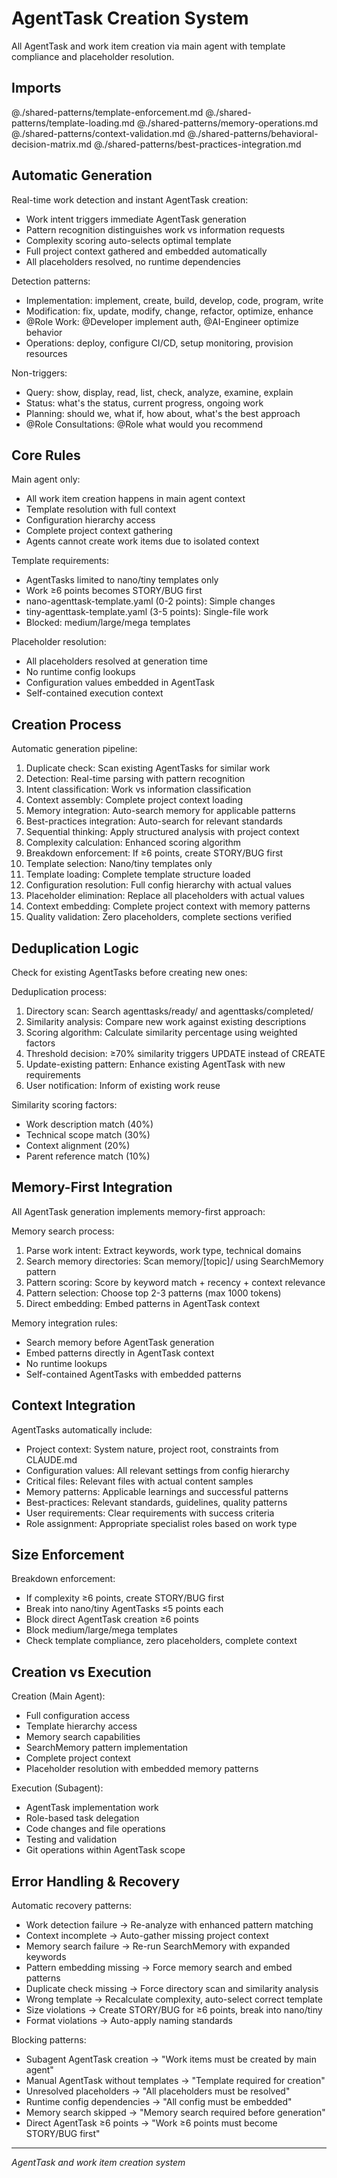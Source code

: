 # AgentTask Creation System

All AgentTask and work item creation via main agent with template compliance and placeholder resolution.

## Imports
@./shared-patterns/template-enforcement.md
@./shared-patterns/template-loading.md
@./shared-patterns/memory-operations.md
@./shared-patterns/context-validation.md
@./shared-patterns/behavioral-decision-matrix.md
@./shared-patterns/best-practices-integration.md

## Automatic Generation

Real-time work detection and instant AgentTask creation:
- Work intent triggers immediate AgentTask generation
- Pattern recognition distinguishes work vs information requests
- Complexity scoring auto-selects optimal template
- Full project context gathered and embedded automatically
- All placeholders resolved, no runtime dependencies

Detection patterns:
- Implementation: implement, create, build, develop, code, program, write
- Modification: fix, update, modify, change, refactor, optimize, enhance
- @Role Work: @Developer implement auth, @AI-Engineer optimize behavior
- Operations: deploy, configure CI/CD, setup monitoring, provision resources

Non-triggers:
- Query: show, display, read, list, check, analyze, examine, explain
- Status: what's the status, current progress, ongoing work
- Planning: should we, what if, how about, what's the best approach
- @Role Consultations: @Role what would you recommend

## Core Rules

Main agent only:
- All work item creation happens in main agent context
- Template resolution with full context
- Configuration hierarchy access
- Complete project context gathering
- Agents cannot create work items due to isolated context

Template requirements:
- AgentTasks limited to nano/tiny templates only
- Work ≥6 points becomes STORY/BUG first
- nano-agenttask-template.yaml (0-2 points): Simple changes
- tiny-agenttask-template.yaml (3-5 points): Single-file work
- Blocked: medium/large/mega templates

Placeholder resolution:
- All placeholders resolved at generation time
- No runtime config lookups
- Configuration values embedded in AgentTask
- Self-contained execution context

## Creation Process

Automatic generation pipeline:
1. Duplicate check: Scan existing AgentTasks for similar work
2. Detection: Real-time parsing with pattern recognition
3. Intent classification: Work vs information classification
4. Context assembly: Complete project context loading
5. Memory integration: Auto-search memory for applicable patterns
6. Best-practices integration: Auto-search for relevant standards
7. Sequential thinking: Apply structured analysis with project context
8. Complexity calculation: Enhanced scoring algorithm
9. Breakdown enforcement: If ≥6 points, create STORY/BUG first
10. Template selection: Nano/tiny templates only
11. Template loading: Complete template structure loaded
12. Configuration resolution: Full config hierarchy with actual values
13. Placeholder elimination: Replace all placeholders with actual values
14. Context embedding: Complete project context with memory patterns
15. Quality validation: Zero placeholders, complete sections verified

## Deduplication Logic

Check for existing AgentTasks before creating new ones:

Deduplication process:
1. Directory scan: Search agenttasks/ready/ and agenttasks/completed/
2. Similarity analysis: Compare new work against existing descriptions
3. Scoring algorithm: Calculate similarity percentage using weighted factors
4. Threshold decision: ≥70% similarity triggers UPDATE instead of CREATE
5. Update-existing pattern: Enhance existing AgentTask with new requirements
6. User notification: Inform of existing work reuse

Similarity scoring factors:
- Work description match (40%)
- Technical scope match (30%)
- Context alignment (20%)
- Parent reference match (10%)

## Memory-First Integration

All AgentTask generation implements memory-first approach:

Memory search process:
1. Parse work intent: Extract keywords, work type, technical domains
2. Search memory directories: Scan memory/[topic]/ using SearchMemory pattern
3. Pattern scoring: Score by keyword match + recency + context relevance
4. Pattern selection: Choose top 2-3 patterns (max 1000 tokens)
5. Direct embedding: Embed patterns in AgentTask context

Memory integration rules:
- Search memory before AgentTask generation
- Embed patterns directly in AgentTask context
- No runtime lookups
- Self-contained AgentTasks with embedded patterns

## Context Integration

AgentTasks automatically include:
- Project context: System nature, project root, constraints from CLAUDE.md
- Configuration values: All relevant settings from config hierarchy
- Critical files: Relevant files with actual content samples
- Memory patterns: Applicable learnings and successful patterns
- Best-practices: Relevant standards, guidelines, quality patterns
- User requirements: Clear requirements with success criteria
- Role assignment: Appropriate specialist roles based on work type

## Size Enforcement

Breakdown enforcement:
- If complexity ≥6 points, create STORY/BUG first
- Break into nano/tiny AgentTasks ≤5 points each
- Block direct AgentTask creation ≥6 points
- Block medium/large/mega templates
- Check template compliance, zero placeholders, complete context

## Creation vs Execution

Creation (Main Agent):
- Full configuration access
- Template hierarchy access
- Memory search capabilities
- SearchMemory pattern implementation
- Complete project context
- Placeholder resolution with embedded memory patterns

Execution (Subagent):
- AgentTask implementation work
- Role-based task delegation
- Code changes and file operations
- Testing and validation
- Git operations within AgentTask scope

## Error Handling & Recovery

Automatic recovery patterns:
- Work detection failure → Re-analyze with enhanced pattern matching
- Context incomplete → Auto-gather missing project context
- Memory search failure → Re-run SearchMemory with expanded keywords
- Pattern embedding missing → Force memory search and embed patterns
- Duplicate check missing → Force directory scan and similarity analysis
- Wrong template → Recalculate complexity, auto-select correct template
- Size violations → Create STORY/BUG for ≥6 points, break into nano/tiny
- Format violations → Auto-apply naming standards

Blocking patterns:
- Subagent AgentTask creation → "Work items must be created by main agent"
- Manual AgentTask without templates → "Template required for creation"
- Unresolved placeholders → "All placeholders must be resolved"
- Runtime config dependencies → "All config must be embedded"
- Memory search skipped → "Memory search required before generation"
- Direct AgentTask ≥6 points → "Work ≥6 points must become STORY/BUG first"

---
*AgentTask and work item creation system*